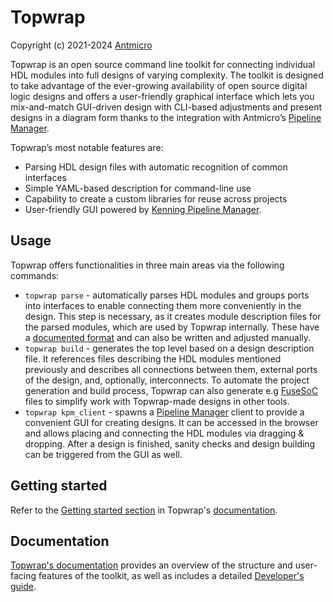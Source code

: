 # Topwrap

Copyright (c) 2021-2024 [Antmicro](https://antmicro.com)

Topwrap is an open source command line toolkit for connecting individual HDL modules into full designs of varying complexity. The toolkit is designed to take advantage of the ever-growing availability of open source digital logic designs and offers a user-friendly graphical interface which lets you mix-and-match GUI-driven design with CLI-based adjustments and present designs in a diagram form thanks to the integration with Antmicro’s [Pipeline Manager](https://github.com/antmicro/kenning-pipeline-manager).

Topwrap’s most notable features are:
* Parsing HDL design files with automatic recognition of common interfaces
* Simple YAML-based description for command-line use
* Capability to create a custom libraries for reuse across projects
* User-friendly GUI powered by [Kenning Pipeline Manager](https://github.com/antmicro/kenning-pipeline-manager).

## Usage

Topwrap offers functionalities in three main areas via the following commands:

* `topwrap parse` - automatically parses HDL modules and groups ports into interfaces to enable connecting them more conveniently in the design. This step is necessary, as it creates module description files for the parsed modules, which are used by Topwrap internally. These have a [documented format](https://antmicro.github.io/topwrap/description_files.html#ip-description-files) and can also be written and adjusted manually.
* `topwrap build` - generates the top level based on a design description file. It references files describing the HDL modules mentioned previously and describes all connections between them, external ports of the design, and, optionally, interconnects. To automate the project generation and build process, Topwrap can also generate e.g [FuseSoC](https://github.com/olofk/fusesoc) files to simplify work with Topwrap-made designs in other tools.
* `topwrap kpm_client` - spawns a [Pipeline Manager](https://github.com/antmicro/kenning-pipeline-manager) client to provide a convenient GUI for creating designs. It can be accessed in the browser and allows placing and connecting the HDL modules via dragging & dropping. After a design is finished, sanity checks and design building can be triggered from the GUI as well.

## Getting started

Refer to the [Getting started section](https://antmicro.github.io/topwrap/getting_started.html) in Topwrap's [documentation](https://antmicro.github.io/topwrap/).

## Documentation

[Topwrap's documentation](https://antmicro.github.io/topwrap/) provides an overview of the structure and user-facing features of the toolkit, as well as includes a detailed [Developer's guide](https://antmicro.github.io/topwrap/developers_guide/setup.html).
